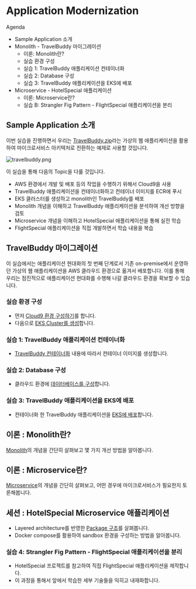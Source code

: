 # Application Modernization

Agenda

- Sample Application 소개
- Monolith - TravelBuddy 마이그레이션
  - 이론: Monolith란?
  - 실습 환경 구성
  - 실습 1: TravelBuddy 애플리케이션 컨테이너화
  - 실습 2: Database 구성
  - 실습 3: TravelBuddy 애플리케이션을 EKS에 배포
- Microservice - HotelSpecial 애플리케이션
  - 이론: Microservice란?
  - 실습 B: Strangler Fig Pattern - FlightSpecial 애플리케이션을 분리

## Sample Application 소개

이번 실습을 진행하면서 우리는 [TravelBuddy.zip](https://workshops.devax.academy/monoliths-to-microservices/module1/files/TravelBuddy.zip)라는 가상의 웹 애플리케이션을 활용하여 마이크로서비스 아키텍처로 전환하는 예제로 사용할 것입니다.

![travelbuddy.png](./docs/assets/travelbuddy.png)

이 실습을 통해 다음의 Topic을 다룰 것입니다.

- AWS 환경에서 개발 및 배포 등의 작업을 수행하기 위해서 Cloud9을 사용
- TravelBuddy 애플리케이션을 컨테이너화하고 컨테이너 이미지를 ECR에 푸시
- EKS 클러스터를 생성하고 monolith인 TravelBuddy를 배포
- Monolith 개념을 이해하고 TravelBuddy 애플리케이션을 분석하여 개선 방향을 검토
- Microservice 개념을 이해하고 HotelSpecial 애플리케이션을 통해 실전 학습
- FlightSpecial 애플리케이션을 직접 개발하면서 학습 내용을 복습

## TravelBuddy 마이그레이션

이 실습에서는 애플리케이션 현대화의 첫 번째 단계로서 기존 on-premise에서 운영하던 가상의 웹 애플리케이션을 AWS 클라우드 환경으로 옮겨서 배포합니다. 이를 통해 우리는 점진적으로 애플리케이션 현대화를 수행해 나갈 클라우드 환경을 확보할 수 있습니다.

### 실습 환경 구성

- 먼저 [Cloud9 환경 구성하기](./docs/cloud9.md)를 합니다.
- 다음으로 [EKS Cluster를 생성](./docs/eks-cluster.md)합니다.

### 실습 1: TravelBuddy 애플리케이션 컨테이너화

- [TravelBuddy 컨테이너화](./docs/containerize.md) 내용에 따라서 컨테이너 이미지를 생성합니다.

### 실습 2: Database 구성

- 클라우드 환경에 [데이터베이스를 구성](./docs/database.md)합니다.

### 실습 3: TravelBuddy 애플리케이션을 EKS에 배포

- 컨테이너화 한 TravelBuddy 애플리케이션을 [EKS에 배포](./docs/deploy.md)합니다.

## 이론 : Monolith란?

[Monolith](./docs/monolith.md)의 개념을 간단히 살펴보고 몇 가지 개선 방법을 알아봅니다.

## 이론 : Microservice란?

[Microservice](./docs/%08microservices.md)의 개념을 간단히 살펴보고, 어떤 경우에 마이크로서비스가 필요한지 토론해봅니다.

## 세션 : HotelSpecial Microservice 애플리케이션

- Layered architecture를 반영한 [Package 구조](./docs/package.md)를 살펴봅니다.
- Docker compose를 활용하여 sandbox 환경을 구성하는 방법을 알아봅니다.

### 실습 4: Strangler Fig Pattern - FlightSpecial 애플리케이션을 분리

- HotelSpecial 프로젝트를 참고하여 직접 FlightSpecial 애플리케이션을 제작합니다.
- 이 과정을 통해서 앞에서 학습한 세부 기술들을 익히고 내재화합니다.
